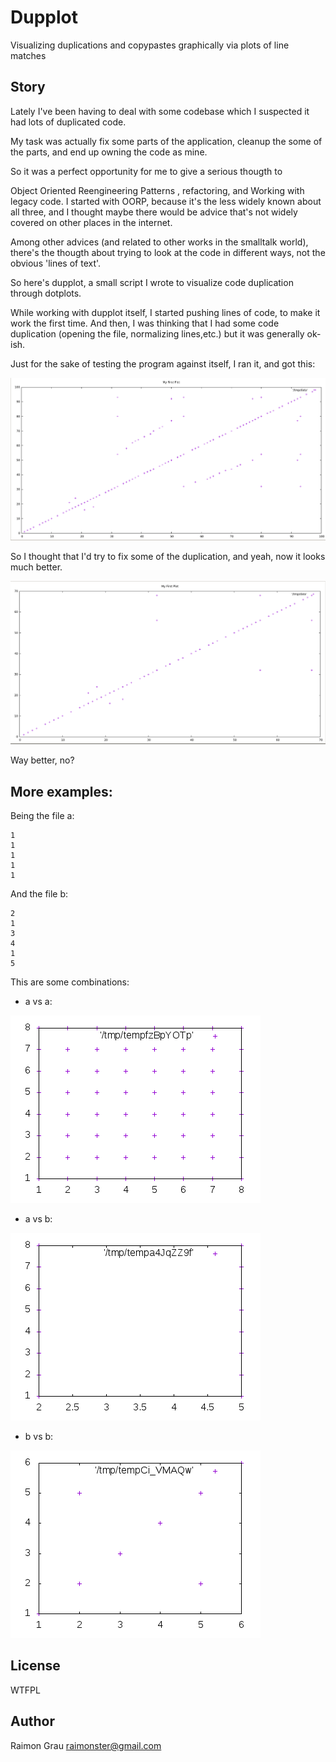 # Dupplot

Visualizing duplications and copypastes graphically via plots of line
matches

## Story
Lately I've been having to deal with some codebase which I suspected
it had lots of duplicated code.

My task was actually fix some parts of the application, cleanup the
some of the parts, and end up owning the code as mine.

So it was a perfect opportunity for me to give a serious thougth to

Object Oriented Reengineering Patterns , refactoring, and Working with
legacy code.  I started with OORP, because it's the less widely
known about all three, and I thought maybe there would be advice
that's not widely covered on other places in the internet.

Among other advices (and related to other works in the smalltalk
world), there's the thougth about trying to look at the code in
different ways, not the obvious 'lines of text'.

So here's dupplot, a small script I wrote to visualize code
duplication through dotplots.

While working with dupplot itself, I started pushing lines of code,
to make it work the first time. And then, I was thinking that I had
some code duplication (opening the file, normalizing lines,etc.) but
it was generally ok-ish.


Just for the sake of testing the program against itself, I ran it, and
got this:

![dupplot-on-dupplot.png](dupplot-on-dupplot.png)

So I thought that I'd try to fix some of the duplication, and yeah,
now it looks much better.

![dupplot-on-dupplot-refactored.png](dupplot-on-dupplot-refactored.png)


Way better, no?


## More examples:

Being the file a:

    1
    1
    1
    1
    1

And the file b:

    2
    1
    3
    4
    1
    5


This are some combinations:

- a vs a:

![a_vs_a.png](a_vs_a.png)

- a vs b:

![a_vs_b.png](a_vs_b.png)


- b vs b:

![b_vs_b.png](b_vs_b.png)

## License

WTFPL

## Author

Raimon Grau <raimonster@gmail.com>
